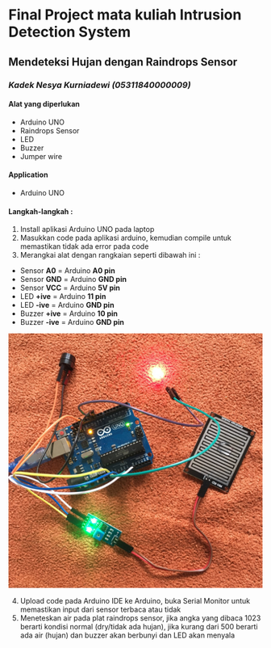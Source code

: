# Final Project mata kuliah Intrusion Detection System
## Mendeteksi Hujan dengan Raindrops Sensor
### *Kadek Nesya Kurniadewi (05311840000009)*

#### Alat yang diperlukan
- Arduino UNO
- Raindrops Sensor
- LED
- Buzzer
- Jumper wire
#### Application
- Arduino UNO
#### Langkah-langkah :
1. Install aplikasi Arduino UNO pada laptop
2. Masukkan code pada aplikasi arduino, kemudian compile untuk memastikan tidak ada error pada code
3. Merangkai alat dengan rangkaian seperti dibawah ini :
- Sensor **A0** = Arduino **A0 pin**
- Sensor **GND** = Arduino **GND pin**
- Sensor **VCC** = Arduino **5V pin**
- LED **+ive** = Arduino **11 pin**
- LED **-ive** = Arduino **GND pin**
- Buzzer **+ive** = Arduino **10 pin**
- Buzzer **-ive** = Arduino **GND pin**

![rangkaianalat](https://github.com/NesyaKurnia/FinalProject_IDS_Kadek-Nesya-Kurniadewi/blob/main/rangkaianalat.jpg)

4. Upload code pada Arduino IDE ke Arduino, buka Serial Monitor untuk memastikan input dari sensor terbaca atau tidak
5. Meneteskan air pada plat raindrops sensor, jika angka yang dibaca 1023 berarti kondisi normal (dry/tidak ada hujan), jika kurang dari 500 berarti ada air (hujan) dan buzzer akan berbunyi dan LED akan menyala

